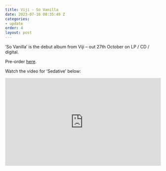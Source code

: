 ```yaml
---
title: Viji - So Vanilla
date: 2023-07-16 08:35:49 Z
categories:
- update
order: 4
layout: post
---
```


‘So Vanilla’ is the debut album from Viji – out 27th October on LP / CD / digital.

Pre-order  <a href="https://ffm.to/viji_sovanilla" >here</a>. 

Watch the video for ‘Sedative’ below:
 
<style>.embed-container { position: relative; padding-bottom: 56.25%; height: 0; overflow: hidden; max-width: 100%; } .embed-container iframe, .embed-container object, .embed-container embed { position: absolute; top: 0; left: 0; width: 100%; height: 100%; }</style><div class='embed-container'><iframe src='https://www.youtube.com/embed/W5TMr2fRMe8' frameborder='0' allowfullscreen></iframe></div>
<p> </p>
